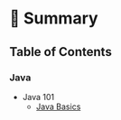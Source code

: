 # 📑 Summary

## Table of Contents

### Java
  - Java 101
    - [Java Basics](Java/101/01_Java_basic.md)
